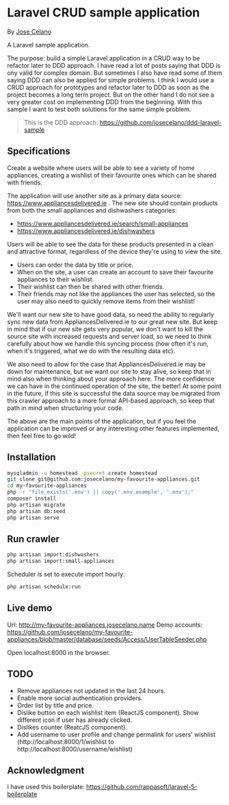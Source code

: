 # Laravel CRUD sample application

By [Jose Celano](http://josecelano.com/)

A Laravel sample application.

The purpose: build a simple Laravel application in a CRUD way to be refactor later to DDD approach.
I have read a lot of posts saying that DDD is ony valid for complex domain. But sometimes I also have read some of them 
saying DDD can also be applied for simple problems. I think I would use a CRUD approach for prototypes and refactor
later to DDD as soon as the project becomes a long term project. But on the other hand I do not see a very greater
cost on implementing DDD from the beginning. With this sample I want to test both solutions for the same simple problem.

> This is the DDD approach:
> https://github.com/josecelano/ddd-laravel-sample

## Specifications

Create a website where users will be able to see a variety of home appliances, creating a wishlist of their favourite ones 
which can be shared with friends.

The application will use another site as a primary data source: https://www.appliancesdelivered.ie .
The new site should contain products from both the small appliances and dishwashers categories:
* https://www.appliancesdelivered.ie/search/small-appliances
* https://www.appliancesdelivered.ie/dishwashers

Users will be able to see the data for these products presented in a clean and attractive format, regardless of the 
device they're using to view the site. 

* Users can order the data by title or price.
* When on the site, a user can create an account to save their favourite appliances to their wishlist.
* Their wishlist can then be shared with other friends.
* Their friends may not like the appliances the user has selected, so the user may also need to quickly remove items 
from their wishlist!

We'll want our new site to have good data, so need the ability to regularly sync new data from
AppliancesDelivered.ie to our great new site. But keep in mind that if our new site gets very popular, we don't want
to kill the source site with increased requests and server load, so we need to think carefully about how we handle this 
syncing process (how often it's run, when it's triggered, what we do with the resulting data etc).

We also need to allow for the case that AppliancesDelivered.ie may be down for maintenance, but we want our site 
to stay alive, so keep that in mind also when thinking about your approach here. The more confidence we can have in 
the continued operation of the site, the better! At some point in the future, if this site is successful the data source 
may be migrated from this crawler approach to a more formal API-based approach, so keep that path in mind when 
structuring your code.

The above are the main points of the application, but if you feel the application can be improved or any interesting 
other features implemented, then feel free to go wild!

## Installation

```bash
mysqladmin -u homestead -psecret create homestead
git clone git@github.com:josecelano/my-favourite-appliances.git
cd my-favourite-appliances
php -r "file_exists('.env') || copy('.env.example', '.env');"
composer install
php artisan migrate
php artisan db:seed
php artisan serve
```

## Run crawler

```bash
php artisan import:dishwashers
php artisan import:small-appliances
```

Scheduler is set to execute import hourly:

```bash
php artisan schedule:run
```

## Live demo

Url: http://my-favourite-appliances.josecelano.name
Demo accounts: https://github.com/josecelano/my-favourite-appliances/blob/master/database/seeds/Access/UserTableSeeder.php

Open localhost:8000 in the browser.

## TODO

* Remove appliances not updated in the last 24 hours.
* Enable more social authentication providers.
* Order list by title and price.
* Dislike button on each wishlist item (ReactJS component). Show different icon if user has already clicked.
* Dislikes counter (ReatcJS component).
* Add username to user profile and change permalink for users' wishlist (http://localhost:8000/1/wishlist to http://localhost:8000/username/wishlist)

## Acknowledgment

I have used this boilerplate: https://github.com/rappasoft/laravel-5-boilerplate
